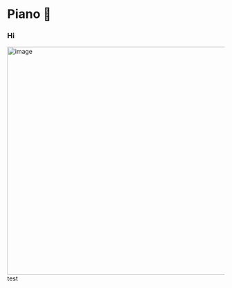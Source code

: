 ﻿# Piano 🎹 
<H3> Hi </H3> 
<img width="822" height="528" alt="image" src="https://github.com/user-attachments/assets/6394d1ef-7ad9-4e98-bb32-5215f31ef07d" /> 
test 













